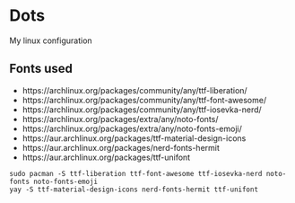 # Dots
My linux configuration

<h2> Fonts used </h2>
<ul>
  <li>https://archlinux.org/packages/community/any/ttf-liberation/</li>
  <li>https://archlinux.org/packages/community/any/ttf-font-awesome/</li>
  <li>https://archlinux.org/packages/community/any/ttf-iosevka-nerd/</li>
  <li>https://archlinux.org/packages/extra/any/noto-fonts/</li>
  <li>https://archlinux.org/packages/extra/any/noto-fonts-emoji/</li>
  <li>https://aur.archlinux.org/packages/ttf-material-design-icons</li>
  <li>https://aur.archlinux.org/packages/nerd-fonts-hermit</li>
  <li>https://aur.archlinux.org/packages/ttf-unifont</li>
</ul> 
<code>sudo pacman -S ttf-liberation ttf-font-awesome ttf-iosevka-nerd noto-fonts noto-fonts-emoji</code> <br>
<code>yay -S ttf-material-design-icons nerd-fonts-hermit ttf-unifont</code>
